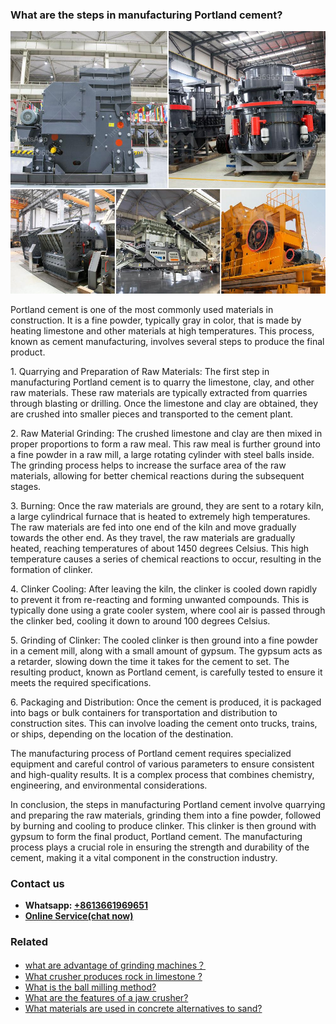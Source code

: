 <h3>What are the steps in manufacturing Portland cement?</h3><img src='1701743081.jpg' alt=''><p>Portland cement is one of the most commonly used materials in construction. It is a fine powder, typically gray in color, that is made by heating limestone and other materials at high temperatures. This process, known as cement manufacturing, involves several steps to produce the final product.</p><p>1. Quarrying and Preparation of Raw Materials: The first step in manufacturing Portland cement is to quarry the limestone, clay, and other raw materials. These raw materials are typically extracted from quarries through blasting or drilling. Once the limestone and clay are obtained, they are crushed into smaller pieces and transported to the cement plant.</p><p>2. Raw Material Grinding: The crushed limestone and clay are then mixed in proper proportions to form a raw meal. This raw meal is further ground into a fine powder in a raw mill, a large rotating cylinder with steel balls inside. The grinding process helps to increase the surface area of the raw materials, allowing for better chemical reactions during the subsequent stages.</p><p>3. Burning: Once the raw materials are ground, they are sent to a rotary kiln, a large cylindrical furnace that is heated to extremely high temperatures. The raw materials are fed into one end of the kiln and move gradually towards the other end. As they travel, the raw materials are gradually heated, reaching temperatures of about 1450 degrees Celsius. This high temperature causes a series of chemical reactions to occur, resulting in the formation of clinker.</p><p>4. Clinker Cooling: After leaving the kiln, the clinker is cooled down rapidly to prevent it from re-reacting and forming unwanted compounds. This is typically done using a grate cooler system, where cool air is passed through the clinker bed, cooling it down to around 100 degrees Celsius.</p><p>5. Grinding of Clinker: The cooled clinker is then ground into a fine powder in a cement mill, along with a small amount of gypsum. The gypsum acts as a retarder, slowing down the time it takes for the cement to set. The resulting product, known as Portland cement, is carefully tested to ensure it meets the required specifications.</p><p>6. Packaging and Distribution: Once the cement is produced, it is packaged into bags or bulk containers for transportation and distribution to construction sites. This can involve loading the cement onto trucks, trains, or ships, depending on the location of the destination.</p><p>The manufacturing process of Portland cement requires specialized equipment and careful control of various parameters to ensure consistent and high-quality results. It is a complex process that combines chemistry, engineering, and environmental considerations.</p><p>In conclusion, the steps in manufacturing Portland cement involve quarrying and preparing the raw materials, grinding them into a fine powder, followed by burning and cooling to produce clinker. This clinker is then ground with gypsum to form the final product, Portland cement. The manufacturing process plays a crucial role in ensuring the strength and durability of the cement, making it a vital component in the construction industry.</p><h3>Contact us</h3><ul><li><strong>Whatsapp:&nbsp;<a href="https://wa.me/8613661969651">+8613661969651</a></strong></li><li><a href="https://swt.shibang-china.com/?git&amp;zhl&amp;What are the steps in manufacturing Portland cement"><strong>Online Service(chat now)</strong></a></li></ul><h3>Related</h3><ul><li><a href='what are advantage of grinding machines？.md'>what are advantage of grinding machines？</a></li><li><a href='What crusher produces rock in limestone .md'>What crusher produces rock in limestone ?</a></li><li><a href='What is the ball milling method.md'>What is the ball milling method?</a></li><li><a href='What are the features of a jaw crusher.md'>What are the features of a jaw crusher?</a></li><li><a href='What materials are used in concrete alternatives to sand.md'>What materials are used in concrete alternatives to sand?</a></li></ul>